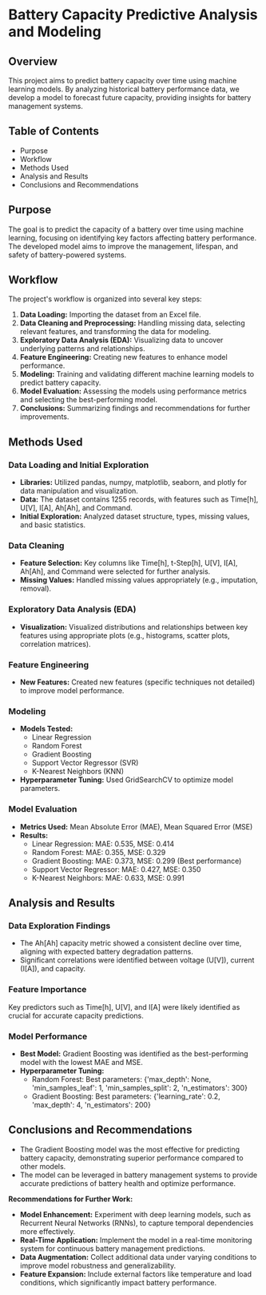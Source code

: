 # Battery Capacity Predictive Analysis and Modeling

## Overview

This project aims to predict battery capacity over time using machine learning models. By analyzing historical battery performance data, we develop a model to forecast future capacity, providing insights for battery management systems.

## Table of Contents

* Purpose
* Workflow
* Methods Used
* Analysis and Results
* Conclusions and Recommendations

## Purpose

The goal is to predict the capacity of a battery over time using machine learning, focusing on identifying key factors affecting battery performance. The developed model aims to improve the management, lifespan, and safety of battery-powered systems.

## Workflow

The project's workflow is organized into several key steps:

1. **Data Loading:** Importing the dataset from an Excel file.
2. **Data Cleaning and Preprocessing:** Handling missing data, selecting relevant features, and transforming the data for modeling.
3. **Exploratory Data Analysis (EDA):** Visualizing data to uncover underlying patterns and relationships.
4. **Feature Engineering:** Creating new features to enhance model performance.
5. **Modeling:** Training and validating different machine learning models to predict battery capacity.
6. **Model Evaluation:** Assessing the models using performance metrics and selecting the best-performing model.
7. **Conclusions:** Summarizing findings and recommendations for further improvements.

## Methods Used

### Data Loading and Initial Exploration

* **Libraries:** Utilized pandas, numpy, matplotlib, seaborn, and plotly for data manipulation and visualization.
* **Data:** The dataset contains 1255 records, with features such as Time[h], U[V], I[A], Ah[Ah], and Command.
* **Initial Exploration:** Analyzed dataset structure, types, missing values, and basic statistics.

### Data Cleaning

* **Feature Selection:** Key columns like Time[h], t-Step[h], U[V], I[A], Ah[Ah], and Command were selected for further analysis.
* **Missing Values:** Handled missing values appropriately (e.g., imputation, removal).

### Exploratory Data Analysis (EDA)

* **Visualization:** Visualized distributions and relationships between key features using appropriate plots (e.g., histograms, scatter plots, correlation matrices).

### Feature Engineering

* **New Features:** Created new features (specific techniques not detailed) to improve model performance.

### Modeling

* **Models Tested:**
  * Linear Regression
  * Random Forest
  * Gradient Boosting
  * Support Vector Regressor (SVR)
  * K-Nearest Neighbors (KNN)
* **Hyperparameter Tuning:** Used GridSearchCV to optimize model parameters.

### Model Evaluation

* **Metrics Used:** Mean Absolute Error (MAE), Mean Squared Error (MSE)
* **Results:**
  * Linear Regression: MAE: 0.535, MSE: 0.414
  * Random Forest: MAE: 0.355, MSE: 0.329
  * Gradient Boosting: MAE: 0.373, MSE: 0.299 (Best performance)
  * Support Vector Regressor: MAE: 0.427, MSE: 0.350
  * K-Nearest Neighbors: MAE: 0.633, MSE: 0.991

## Analysis and Results

### Data Exploration Findings

* The Ah[Ah] capacity metric showed a consistent decline over time, aligning with expected battery degradation patterns.
* Significant correlations were identified between voltage (U[V]), current (I[A]), and capacity.

### Feature Importance

Key predictors such as Time[h], U[V], and I[A] were likely identified as crucial for accurate capacity predictions.

### Model Performance

* **Best Model:** Gradient Boosting was identified as the best-performing model with the lowest MAE and MSE.
* **Hyperparameter Tuning:**
  * Random Forest: Best parameters: {'max_depth': None, 'min_samples_leaf': 1, 'min_samples_split': 2, 'n_estimators': 300}
  * Gradient Boosting: Best parameters: {'learning_rate': 0.2, 'max_depth': 4, 'n_estimators': 200}

## Conclusions and Recommendations

* The Gradient Boosting model was the most effective for predicting battery capacity, demonstrating superior performance compared to other models.
* The model can be leveraged in battery management systems to provide accurate predictions of battery health and optimize performance.

**Recommendations for Further Work:**

* **Model Enhancement:** Experiment with deep learning models, such as Recurrent Neural Networks (RNNs), to capture temporal dependencies more effectively.
* **Real-Time Application:** Implement the model in a real-time monitoring system for continuous battery management predictions.
* **Data Augmentation:** Collect additional data under varying conditions to improve model robustness and generalizability.
* **Feature Expansion:** Include external factors like temperature and load conditions, which significantly impact battery performance.

